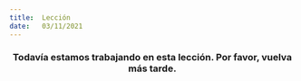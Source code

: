 ```yaml
---
title:  Lección
date:   03/11/2021
---
```


### <center>Todavía estamos trabajando en esta lección. Por favor, vuelva más tarde.</center>
